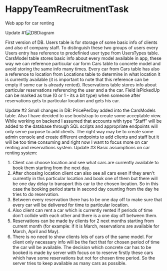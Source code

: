 # HappyTeamRecruitmentTask
Web app for car renting

Update #1![DBDiagram](https://user-images.githubusercontent.com/38327738/223462639-d13bc2cc-546f-44b5-afac-144a6627fb2c.png)

First version of DB. Users table is for storage of some basic info of clients and also of company staff. To distinguish these two groups of users every Users entry has reference to predefinied user type from UsersTypes table. CarsModel table stores basic info about every model available in app, these way we can reference particular car form Cars table to concrete model and avoid storing the same info many times. Every car from Cars table has also a reference to location from Locations table to determine in what location it is currently available (it is important to note that this reference can be empty if some car is already rented). Reservations table stores info about particular reservations referencing the user and a the car. Field isPickedUp can be marked as true (0 or 1 - its a bit type) when someone after reservations gets to particular location and gets his car.

Update #2
Small changes in DB: PricePerDay added into the CarsModels table. 
Also I have decided to use bootstrap to create some acceptable view. 
While working on backend I assumed that accounts with type "Staff" will be added to the database through SQL scripts and appropriate endpoints will only serve purpose to add clients. The right way may be to create some admin console and create different endpoints to add clients and staff but it will be too time consuming and right now I want to focus more on car renting and reservations system.
Update #3
Basic assumptions on car renting system:
1. Client can choose location and see what cars are currently available to book them starting from the next day.
2. After choosing location client can also see all cars even if they aren't currently in this particular location and book one of them but there will be one day delay to transport this car to the chosen location. So in this case the booking period starts in second day counting from the day he tries to do reservation. 
3. Between every reservation there has to be one day off to make sure that every car will be delivered for time to particular location. 
4. Also client can rent a car which is currently rented if periods of time don't collide with each other and there is a one day off between them.
5. Reservations can be made by clients for 2 next months starting from current month (for example: if it is March, reservations are available for March, April and May).
6. There is no need to show clients lots of cars of the same model. For client only necessary info will be the fact that for chosen period of time the car will be available. The decision which concrete car has to be booked is made by server with focus on to reserve firstly these cars which have some reservations but not for chosen time period. So the server tries to keep available as many cars as possible.
